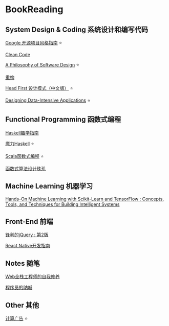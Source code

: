 # BookReading


## System Design & Coding 系统设计和编写代码

[Google 开源项目风格指南](https://zh-google-styleguide.readthedocs.io/en/latest/contents/) ⭐️

[Clean Code](https://book.douban.com/subject/3032825/)

[A Philosophy of Software Design](https://book.douban.com/subject/30218046/) ⭐️

[重构](https://book.douban.com/subject/4262627/)

[Head First 设计模式（中文版）](https://book.douban.com/subject/2243615/) ⭐️

[Designing Data-Intensive Applications](https://book.douban.com/subject/26197294/) ⭐️



## Functional Programming 函数式编程

[Haskell趣学指南](https://book.douban.com/subject/25803388/)

[魔力Haskell](https://book.douban.com/subject/26877215/) ⭐️

[Scala函数式编程](https://book.douban.com/subject/26772149/) ⭐️

[函数式算法设计珠玑](https://book.douban.com/subject/27048282/)



## Machine Learning 机器学习

[Hands-On Machine Learning with Scikit-Learn and TensorFlow : Concepts, Tools, and Techniques for Building Intelligent Systems](https://book.douban.com/subject/26840215/)



## Front-End 前端

[锋利的jQuery : 第2版](https://book.douban.com/subject/10792216/)

[React Native开发指南](https://book.douban.com/subject/26821262/)



## Notes 随笔

[Web全栈工程师的自我修养](https://book.douban.com/subject/26598045/)

[程序员的呐喊](https://book.douban.com/subject/25884108/)



## Other 其他

[计算广告](https://book.douban.com/subject/26596778/) ⭐️

